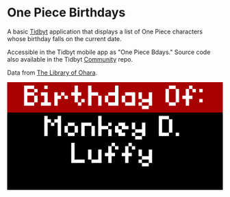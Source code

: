 # One Piece Birthdays

A basic [Tidbyt](https://tidbyt.com/) application that displays a list of One Piece characters whose birthday falls on the current date.

Accessible in the Tidbyt mobile app as "One Piece Bdays." Source code also available in the Tidbyt [Community](https://github.com/tidbyt/community/tree/main/apps/onepiecebdays) repo.

Data from [The Library of Ohara](https://thelibraryofohara.com/birthday-calendar/).

![preview](preview.gif)
